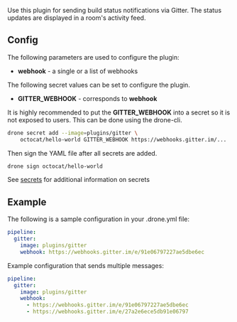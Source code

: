Use this plugin for sending build status notifications via Gitter. The status
updates are displayed in a room's activity feed.

## Config

The following parameters are used to configure the plugin:

* **webhook** - a single or a list of webhooks

The following secret values can be set to configure the plugin.

* **GITTER_WEBHOOK** - corresponds to **webhook**

It is highly recommended to put the **GITTER_WEBHOOK** into a secret so it is
not exposed to users. This can be done using the drone-cli.

```bash
drone secret add --image=plugins/gitter \
    octocat/hello-world GITTER_WEBHOOK https://webhooks.gitter.im/...
```

Then sign the YAML file after all secrets are added.

```bash
drone sign octocat/hello-world
```

See [secrets](http://readme.drone.io/0.5/usage/secrets/) for additional
information on secrets

## Example

The following is a sample configuration in your .drone.yml file:

```yaml
pipeline:
  gitter:
    image: plugins/gitter
    webhook: https://webhooks.gitter.im/e/91e06797227ae5dbe6ec
```

Example configuration that sends multiple messages:

```yaml
pipeline:
  gitter:
    image: plugins/gitter
    webhook:
      - https://webhooks.gitter.im/e/91e06797227ae5dbe6ec
      - https://webhooks.gitter.im/e/27a2e6ece5db91e06797
```
